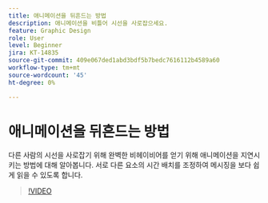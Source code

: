 ```yaml
---
title: 애니메이션을 뒤흔드는 방법
description: 애니메이션을 비틀어 시선을 사로잡으세요.
feature: Graphic Design
role: User
level: Beginner
jira: KT-14835
source-git-commit: 409e067ded1abd3bdf5b7bedc7616112b4589a60
workflow-type: tm+mt
source-wordcount: '45'
ht-degree: 0%

---
```


# 애니메이션을 뒤흔드는 방법

다른 사람의 시선을 사로잡기 위해 완벽한 비헤이비어를 얻기 위해 애니메이션을 지연시키는 방법에 대해 알아봅니다. 서로 다른 요소의 시간 배치를 조정하여 메시징을 보다 쉽게 읽을 수 있도록 합니다.

>[!VIDEO](https://video.tv.adobe.com/v/3426981?quality=12&learn=on&hidetitle=true)
